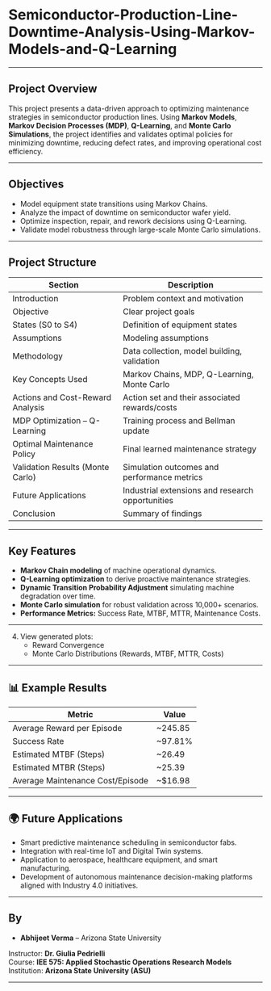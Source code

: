# Semiconductor-Production-Line-Downtime-Analysis-Using-Markov-Models-and-Q-Learning
---

## Project Overview

This project presents a data-driven approach to optimizing maintenance strategies in semiconductor production lines. Using **Markov Models**, **Markov Decision Processes (MDP)**, **Q-Learning**, and **Monte Carlo Simulations**, the project identifies and validates optimal policies for minimizing downtime, reducing defect rates, and improving operational cost efficiency.

---

## Objectives

- Model equipment state transitions using Markov Chains.
- Analyze the impact of downtime on semiconductor wafer yield.
- Optimize inspection, repair, and rework decisions using Q-Learning.
- Validate model robustness through large-scale Monte Carlo simulations.

---

## Project Structure

| Section                         | Description |
|----------------------------------|-------------|
| Introduction                    | Problem context and motivation |
| Objective                       | Clear project goals |
| States (S0 to S4)                | Definition of equipment states |
| Assumptions                     | Modeling assumptions |
| Methodology                     | Data collection, model building, validation |
| Key Concepts Used               | Markov Chains, MDP, Q-Learning, Monte Carlo |
| Actions and Cost-Reward Analysis | Action set and their associated rewards/costs |
| MDP Optimization – Q-Learning   | Training process and Bellman update |
| Optimal Maintenance Policy      | Final learned maintenance strategy |
| Validation Results (Monte Carlo)| Simulation outcomes and performance metrics |
| Future Applications             | Industrial extensions and research opportunities |
| Conclusion                      | Summary of findings |

---

## Key Features

- **Markov Chain modeling** of machine operational dynamics.
- **Q-Learning optimization** to derive proactive maintenance strategies.
- **Dynamic Transition Probability Adjustment** simulating machine degradation over time.
- **Monte Carlo simulation** for robust validation across 10,000+ scenarios.
- **Performance Metrics:** Success Rate, MTBF, MTTR, Maintenance Costs.

---


4. View generated plots:
   - Reward Convergence
   - Monte Carlo Distributions (Rewards, MTBF, MTTR, Costs)

---

## 📊 Example Results

| Metric                         | Value         |
|---------------------------------|---------------|
| Average Reward per Episode      | ~245.85       |
| Success Rate                    | ~97.81%       |
| Estimated MTBF (Steps)           | ~26.49        |
| Estimated MTBR (Steps)           | ~25.39        |
| Average Maintenance Cost/Episode| ~$16.98       |

---

## 🌍 Future Applications

- Smart predictive maintenance scheduling in semiconductor fabs.
- Integration with real-time IoT and Digital Twin systems.
- Application to aerospace, healthcare equipment, and smart manufacturing.
- Development of autonomous maintenance decision-making platforms aligned with Industry 4.0 initiatives.

---

## By

- **Abhijeet Verma** – Arizona State University  

Instructor: **Dr. Giulia Pedrielli**  
Course: **IEE 575: Applied Stochastic Operations Research Models**  
Institution: **Arizona State University (ASU)**

---


